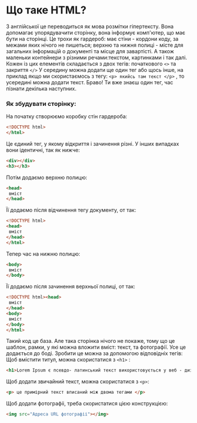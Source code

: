# Що таке HTML?

З англійської це переводиться як мова розмітки гіпертексту. Вона допомагає упорядувачити сторінку, вона інформує комп'ютер,  що має бути на сторінці. Це трохи як гардероб: має стіни - кордони коду, за межами яких нічого не пишеться; верхню та нижня полиці - місте для загальних інформацій о документі та місце для завартісті. А також маленьки контейнери з різними речами:текстом, картинками і так далі.<br>
Кожен із цих елементів складається з двох тегів:
початкового `<>`
та закриття `</>`
У середину можна додати ще один тег або щось інше, на приклад якщо ми скористаємось з тегу: `<p> якийсь там текст </p>` , то усередині можна додати текст.
Браво! Ти вже знаєш один тег, час пізнати декілька наступних.

### Як збудувати сторінку:
На початку створюємо коробку стін гардероба:

```html
<!DOCTYPE html>
</html>
```

Це єдиний тег, у якому відкриття і зачинення різні. У інших випадках вони ідентичні, так як нижче:<br>

```html
<div></div>
<h3></h3>
```

Потім додаємо верхню полицю:

```html
<head>
 вміст
</head>
```

Її додаємо після відчинення тегу документу, от так:

```html
<!DOCTYPE html>
<head>
 вміст
</head>
</html>
```

Тепер час на нижню полицю:

```html
<body>
 вміст
</body>
```

Її додаємо після зачинення верхньої полиці, от так:

```html
<!DOCTYPE html><head>
 вміст
</head>
<body>
 вміст
</body>
</html>
```

Такий код це база. Але така сторінка нічого не покаже, тому що це шаблон, рамки, у які можна вложити вміст: текст, та фотографії. Усе це додається до боді. Зробити це можна за допомогою відповідніх тегів:<br>
Щоб вмістити титул, можна скористатися з `<h1>` :

```html
<h1>Lorem Ipsum є псевдо- латинський текст використовується у веб - дизайні, типографіка, верстка, і друку замість англійської підкреслити елементи дизайну над змістом.</h1>
```

Щоб додати звичайний текст, можна скористатися з `<p>`:

```html
<p> це примірний текст вписаний між двома тегами </p>
```

Щоб додати фотографіі, треба скористатися цією конструкцією:

```html
<img src="Адреса URL фотографіі"></img>
```

